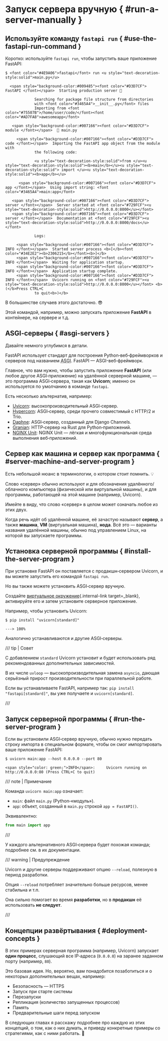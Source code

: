 # Запуск сервера вручную { #run-a-server-manually }

## Используйте команду `fastapi run` { #use-the-fastapi-run-command }

Коротко: используйте `fastapi run`, чтобы запустить ваше приложение FastAPI:

<div class="termy">

```console
$ <font color="#4E9A06">fastapi</font> run <u style="text-decoration-style:solid">main.py</u>

  <span style="background-color:#009485"><font color="#D3D7CF"> FastAPI </font></span>  Starting production server 🚀

             Searching for package file structure from directories
             with <font color="#3465A4">__init__.py</font> files
             Importing from <font color="#75507B">/home/user/code/</font><font color="#AD7FA8">awesomeapp</font>

   <span style="background-color:#007166"><font color="#D3D7CF"> module </font></span>  🐍 main.py

     <span style="background-color:#007166"><font color="#D3D7CF"> code </font></span>  Importing the FastAPI app object from the module with
             the following code:

             <u style="text-decoration-style:solid">from </u><u style="text-decoration-style:solid"><b>main</b></u><u style="text-decoration-style:solid"> import </u><u style="text-decoration-style:solid"><b>app</b></u>

      <span style="background-color:#007166"><font color="#D3D7CF"> app </font></span>  Using import string: <font color="#3465A4">main:app</font>

   <span style="background-color:#007166"><font color="#D3D7CF"> server </font></span>  Server started at <font color="#729FCF"><u style="text-decoration-style:solid">http://0.0.0.0:8000</u></font>
   <span style="background-color:#007166"><font color="#D3D7CF"> server </font></span>  Documentation at <font color="#729FCF"><u style="text-decoration-style:solid">http://0.0.0.0:8000/docs</u></font>

             Logs:

     <span style="background-color:#007166"><font color="#D3D7CF"> INFO </font></span>  Started server process <b>[</b><font color="#34E2E2"><b>2306215</b></font><b>]</b>
     <span style="background-color:#007166"><font color="#D3D7CF"> INFO </font></span>  Waiting for application startup.
     <span style="background-color:#007166"><font color="#D3D7CF"> INFO </font></span>  Application startup complete.
     <span style="background-color:#007166"><font color="#D3D7CF"> INFO </font></span>  Uvicorn running on <font color="#729FCF"><u style="text-decoration-style:solid">http://0.0.0.0:8000</u></font> <b>(</b>Press CTRL+C
             to quit<b>)</b>
```

</div>

В большинстве случаев этого достаточно. 😎

Этой командой, например, можно запускать приложение **FastAPI** в контейнере, на сервере и т.д.

## ASGI‑серверы { #asgi-servers }

Давайте немного углубимся в детали.

FastAPI использует стандарт для построения Python‑веб‑фреймворков и серверов под названием <abbr title="Asynchronous Server Gateway Interface – Асинхронный шлюзовый интерфейс сервера">ASGI</abbr>. FastAPI — ASGI-веб‑фреймворк.

Главное, что вам нужно, чтобы запустить приложение **FastAPI** (или любое другое ASGI‑приложение) на удалённой серверной машине, — это программа ASGI‑сервера, такая как **Uvicorn**; именно он используется по умолчанию в команде `fastapi`.

Есть несколько альтернатив, например:

* <a href="https://www.uvicorn.org/" class="external-link" target="_blank">Uvicorn</a>: высокопроизводительный ASGI‑сервер.
* <a href="https://hypercorn.readthedocs.io/" class="external-link" target="_blank">Hypercorn</a>: ASGI‑сервер, среди прочего совместимый с HTTP/2 и Trio.
* <a href="https://github.com/django/daphne" class="external-link" target="_blank">Daphne</a>: ASGI‑сервер, созданный для Django Channels.
* <a href="https://github.com/emmett-framework/granian" class="external-link" target="_blank">Granian</a>: HTTP‑сервер на Rust для Python‑приложений.
* <a href="https://unit.nginx.org/howto/fastapi/" class="external-link" target="_blank">NGINX Unit</a>: NGINX Unit — лёгкая и многофункциональная среда выполнения веб‑приложений.

## Сервер как машина и сервер как программа { #server-machine-and-server-program }

Есть небольшой нюанс в терминологии, о котором стоит помнить. 💡

Слово «сервер» обычно используют и для обозначения удалённого/облачного компьютера (физической или виртуальной машины), и для программы, работающей на этой машине (например, Uvicorn).

Имейте в виду, что слово «сервер» в целом может означать любое из этих двух.

Когда речь идёт об удалённой машине, её зачастую называют **сервер**, а также **машина**, **VM** (виртуальная машина), **нода**. Всё это — варианты названия удалённой машины, обычно под управлением Linux, на которой вы запускаете программы.

## Установка серверной программы { #install-the-server-program }

При установке FastAPI он поставляется с продакшн‑сервером Uvicorn, и вы можете запустить его командой `fastapi run`.

Но вы также можете установить ASGI‑сервер вручную.

Создайте [виртуальное окружение](../virtual-environments.md){.internal-link target=_blank}, активируйте его и затем установите серверное приложение.

Например, чтобы установить Uvicorn:

<div class="termy">

```console
$ pip install "uvicorn[standard]"

---> 100%
```

</div>

Аналогично устанавливаются и другие ASGI‑серверы.

/// tip | Совет

С добавлением `standard` Uvicorn установит и будет использовать ряд рекомендованных дополнительных зависимостей.

В их числе `uvloop` — высокопроизводительная замена `asyncio`, дающая серьёзный прирост производительности при параллельной работе.

Если вы устанавливаете FastAPI, например так: `pip install "fastapi[standard]"`, вы уже получаете и `uvicorn[standard]`.

///

## Запуск серверной программы { #run-the-server-program }

Если вы установили ASGI‑сервер вручную, обычно нужно передать строку импорта в специальном формате, чтобы он смог импортировать ваше приложение FastAPI:

<div class="termy">

```console
$ uvicorn main:app --host 0.0.0.0 --port 80

<span style="color: green;">INFO</span>:     Uvicorn running on http://0.0.0.0:80 (Press CTRL+C to quit)
```

</div>

/// note | Примечание

Команда `uvicorn main:app` означает:

* `main`: файл `main.py` (Python‑«модуль»).
* `app`: объект, созданный в `main.py` строкой `app = FastAPI()`.

Эквивалентно:

```Python
from main import app
```

///

У каждого альтернативного ASGI‑сервера будет похожая команда; подробнее см. в их документации.

/// warning | Предупреждение

Uvicorn и другие серверы поддерживают опцию `--reload`, полезную в период разработки.

Опция `--reload` потребляет значительно больше ресурсов, менее стабильна и т.п.

Она сильно помогает во время **разработки**, но в **продакшн** её использовать **не следует**.

///

## Концепции развёртывания { #deployment-concepts }

В этих примерах серверная программа (например, Uvicorn) запускает **один процесс**, слушающий все IP‑адреса (`0.0.0.0`) на заранее заданном порту (например, `80`).

Это базовая идея. Но, вероятно, вам понадобится позаботиться и о некоторых дополнительных вещах, например:

* Безопасность — HTTPS
* Запуск при старте системы
* Перезапуски
* Репликация (количество запущенных процессов)
* Память
* Предварительные шаги перед запуском

В следующих главах я расскажу подробнее про каждую из этих концепций, о том, как о них думать, и приведу конкретные примеры со стратегиями, как с ними работать. 🚀
